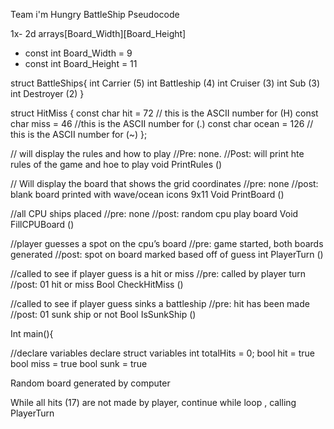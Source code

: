 Team i'm Hungry BattleShip Pseudocode

1x- 2d arrays[Board_Width][Board_Height]
  - const int Board_Width = 9
  - const int Board_Height = 11

struct BattleShips{
  int Carrier (5)
  int Battleship (4)
  int Cruiser (3)
  int Sub (3)
  int Destroyer (2)
}

struct HitMiss {
  const char hit = 72     // this is the ASCII number for (H)
  const char miss = 46    //this is the ASCII number for (.)
  const char ocean = 126  // this is the ASCII number for (~)
}; 

// will display the rules and how to play
//Pre: none.
//Post: will print hte rules of the game and hoe to play
void PrintRules ()

// Will display the board that shows the grid coordinates 
//pre: none
//post: blank board printed with wave/ocean icons 9x11
Void PrintBoard ()

//all CPU ships placed
//pre: none
//post: random cpu play board
Void FillCPUBoard ()

//player guesses a spot on the cpu’s board
//pre: game started, both boards generated
//post: spot on board marked based off of guess
int PlayerTurn ()

//called to see if player guess is a hit or miss
//pre: called by player turn
//post: 01 hit or miss
Bool CheckHitMiss ()

//called to see if player guess sinks a battleship
//pre: hit has been made
//post: 01 sunk ship or not
Bool IsSunkShip ()

Int main(){

//declare variables
  declare struct variables
  int totalHits = 0;
  bool hit = true 
  bool miss = true
  bool sunk = true
  
  
Random board generated by computer

While all hits (17) are not made by player, continue while loop , calling PlayerTurn
